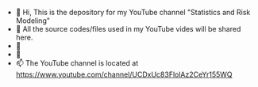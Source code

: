 - 👋 Hi, This is the depository for my YouTube channel "Statistics and Risk Modeling"
- 👀 All the source codes/files used in my YouTube vides will be shared here.
- 🌱 
- 💞️ 
- 📫 The YouTube channel is located at https://www.youtube.com/channel/UCDxUc83FlolAz2CeYr155WQ

<!---
AIMLModeling/AIMLModeling is a ✨ special ✨ repository because its `README.md` (this file) appears on your GitHub profile.
You can click the Preview link to take a look at your changes.
--->
